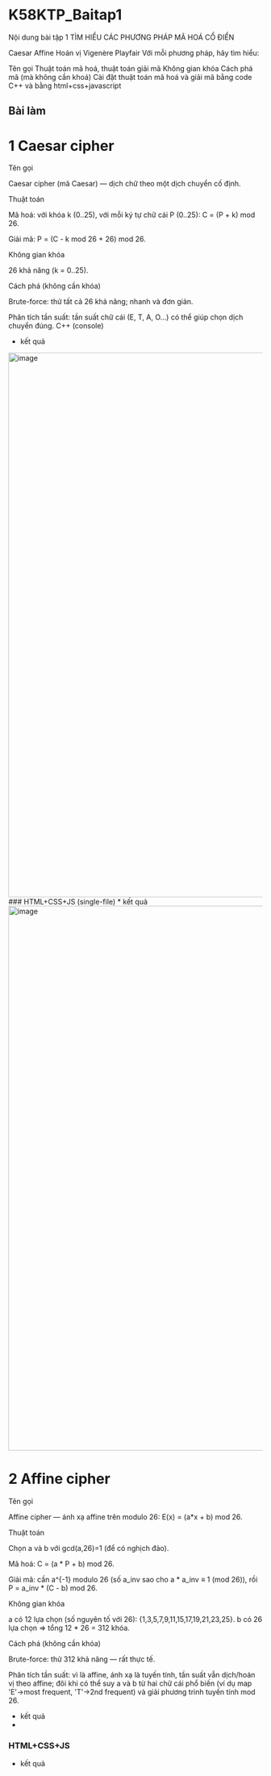 # K58KTP_Baitap1
Nội dung bài tập 1
TÌM HIỂU CÁC PHƯƠNG PHÁP MÃ HOÁ CỔ ĐIỂN

Caesar
Affine
Hoán vị
Vigenère
Playfair
Với mỗi phương pháp, hãy tìm hiểu:

Tên gọi
Thuật toán mã hoá, thuật toán giải mã
Không gian khóa
Cách phá mã (mà không cần khoá)
Cài đặt thuật toán mã hoá và giải mã bằng code C++ và bằng html+css+javascript
  ## Bài làm 
  # 1 Caesar cipher
Tên gọi

Caesar cipher (mã Caesar) — dịch chữ theo một dịch chuyển cố định.

Thuật toán

Mã hoá: với khóa k (0..25), với mỗi ký tự chữ cái P (0..25):
C = (P + k) mod 26.

Giải mã: P = (C - k mod 26 + 26) mod 26.

Không gian khóa

26 khả năng (k = 0..25).

Cách phá (không cần khóa)

Brute-force: thử tất cả 26 khả năng; nhanh và đơn giản.

Phân tích tần suất: tần suất chữ cái (E, T, A, O...) có thể giúp chọn dịch chuyển đúng.
C++ (console)
* kết quả
<img width="1920" height="1080" alt="image" src="https://github.com/user-attachments/assets/5a633900-43bf-4746-abad-c621a84c43cf" />
### HTML+CSS+JS (single-file)
* kết quả
<img width="1920" height="1080" alt="image" src="https://github.com/user-attachments/assets/5e8177cb-9835-4ee2-9efb-444c5d77b156" />

# 2 Affine cipher
Tên gọi

Affine cipher — ánh xạ affine trên modulo 26: E(x) = (a*x + b) mod 26.

Thuật toán

Chọn a và b với gcd(a,26)=1 (để có nghịch đảo).

Mã hoá: C = (a * P + b) mod 26.

Giải mã: cần a^{-1} modulo 26 (số a_inv sao cho a * a_inv ≡ 1 (mod 26)), rồi P = a_inv * (C - b) mod 26.

Không gian khóa

a có 12 lựa chọn (số nguyên tố với 26): {1,3,5,7,9,11,15,17,19,21,23,25}. b có 26 lựa chọn ⇒ tổng 12 * 26 = 312 khóa.

Cách phá (không cần khóa)

Brute-force: thử 312 khả năng — rất thực tế.

Phân tích tần suất: vì là affine, ánh xạ là tuyến tính, tần suất vẫn dịch/hoán vị theo affine; đôi khi có thể suy a và b từ hai chữ cái phổ biến (ví dụ map 'E'→most frequent, 'T'→2nd frequent) và giải phương trình tuyến tính mod 26.
* kết quả
* 
 ### HTML+CSS+JS
 * kết quả 
